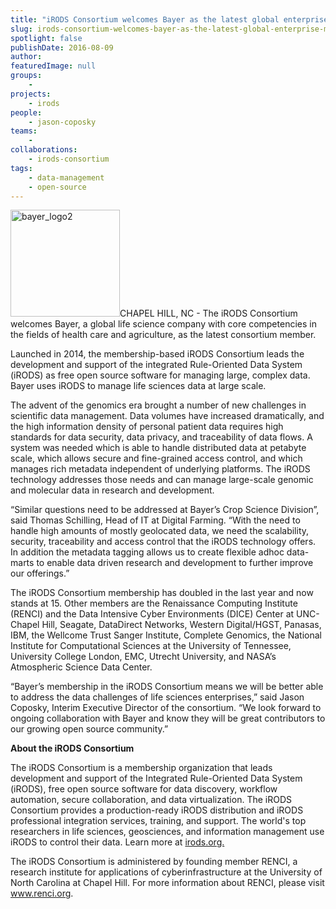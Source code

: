 ```yaml
---
title: "iRODS Consortium welcomes Bayer as the latest global enterprise member of the consortium"
slug: irods-consortium-welcomes-bayer-as-the-latest-global-enterprise-member-of-the-consortium
spotlight: false
publishDate: 2016-08-09
author: 
featuredImage: null
groups:
    - 
projects:
    - irods
people:
    - jason-coposky
teams: 
    - 
collaborations:
    - irods-consortium
tags:
    - data-management
    - open-source
---
```

<a href="http://renci.org/wp-content/uploads/2016/08/bayer_logo2.jpg"><img class="alignright wp-image-15532" src="http://renci.org/wp-content/uploads/2016/08/bayer_logo2.jpg" alt="bayer_logo2" width="175" height="171" /></a>CHAPEL HILL, NC - The iRODS Consortium welcomes Bayer, a global life science company with core competencies in the fields of health care and agriculture, as the latest consortium member.<!--more-->

Launched in 2014, the membership-based iRODS Consortium leads the development and support of the integrated Rule-Oriented Data System (iRODS) as free open source software for managing large, complex data. Bayer uses iRODS to manage life sciences data at large scale.

The advent of the genomics era brought a number of new challenges in scientific data management. Data volumes have increased dramatically, and the high information density of personal patient data requires high standards for data security, data privacy, and traceability of data flows. A system was needed which is able to handle distributed data at petabyte scale, which allows secure and fine-grained access control, and which manages rich metadata independent of underlying platforms. The iRODS technology addresses those needs and can manage large-scale genomic and molecular data in research and development.

“Similar questions need to be addressed at Bayer’s Crop Science Division”, said Thomas Schilling, Head of IT at Digital Farming. “With the need to handle high amounts of mostly geolocated data, we need the scalability, security, traceability and access control that the iRODS technology offers. In addition the metadata tagging allows us to create flexible adhoc data-marts to enable data driven research and development to further improve our offerings.”

The iRODS Consortium membership has doubled in the last year and now stands at 15. Other members are the Renaissance Computing Institute (RENCI) and the Data Intensive Cyber Environments (DICE) Center at UNC-Chapel Hill, Seagate, DataDirect Networks, Western Digital/HGST, Panasas, IBM, the Wellcome Trust Sanger Institute, Complete Genomics, the National Institute for Computational Sciences at the University of Tennessee, University College London, EMC, Utrecht University, and NASA’s Atmospheric Science Data Center.

“Bayer’s membership in the iRODS Consortium means we will be better able to address the data challenges of life sciences enterprises,” said Jason Coposky, Interim Executive Director of the consortium. “We look forward to ongoing collaboration with Bayer and know they will be great contributors to our growing open source community.”

<strong>About the iRODS Consortium</strong>

The iRODS Consortium is a membership organization that leads development and support of the Integrated Rule-Oriented Data System (iRODS), free open source software for data discovery, workflow automation, secure collaboration, and data virtualization. The iRODS Consortium provides a production-ready iRODS distribution and iRODS professional integration services, training, and support. The world's top researchers in life sciences, geosciences, and information management use iRODS to control their data. Learn more at <a href="http://irods.org/">irods.org.</a>

The iRODS Consortium is administered by founding member RENCI, a research institute for applications of cyberinfrastructure at the University of North Carolina at Chapel Hill. For more information about RENCI, please visit <a href="http://www.renci.org">www.renci.org</a>.
